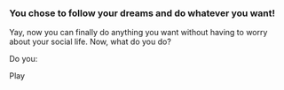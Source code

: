 ### You chose to follow your dreams and do whatever you want!

Yay, now you can finally do anything you want without having to worry about your social life.
Now, what do you do?

Do you:

Play